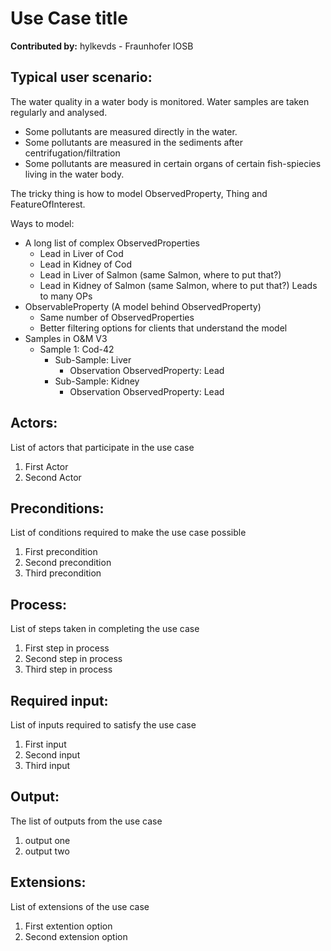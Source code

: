 # Use Case title

**Contributed by:** hylkevds - Fraunhofer IOSB

## Typical user scenario:

The water quality in a water body is monitored. Water samples are taken regularly and analysed.
 
- Some pollutants are measured directly in the water.
- Some pollutants are measured in the sediments after centrifugation/filtration
- Some pollutants are measured in certain organs of certain fish-spiecies living in the water body.

The tricky thing is how to model ObservedProperty, Thing and FeatureOfInterest.

Ways to model:
* A long list of complex ObservedProperties
  * Lead in Liver of Cod
  * Lead in Kidney of Cod
  * Lead in Liver of Salmon (same Salmon, where to put that?)
  * Lead in Kidney of Salmon (same Salmon, where to put that?)
  Leads to many OPs
* ObservableProperty (A model behind ObservedProperty)
  * Same number of ObservedProperties
  * Better filtering options for clients that understand the model
* Samples in O&M V3
  * Sample 1: Cod-42
    * Sub-Sample: Liver
      * Observation ObservedProperty: Lead
    * Sub-Sample: Kidney
      * Observation ObservedProperty: Lead



## Actors:
List of actors that participate in the use case
1. First Actor
2. Second Actor

## Preconditions:
List of conditions required to make the use case possible
1. First precondition
2. Second precondition
3. Third precondition

## Process:
List of steps taken in completing the use case
1. First step in process
2. Second step in process
3. Third step in process


## Required input:
List of inputs required to satisfy the use case
1.	First input
2.	Second input
3.  Third input

## Output:
The list of outputs from the use case
1.	output one
2.	output two

## Extensions: 
List of extensions of the use case
1.	First extention option
2.	Second extension option




